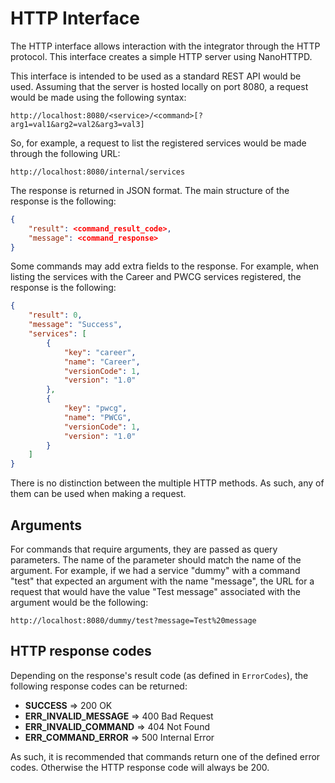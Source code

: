 # HTTP Interface

The HTTP interface allows interaction with the integrator through the HTTP protocol. This interface
creates a simple HTTP server using NanoHTTPD.

This interface is intended to be used as a standard REST API would be used. Assuming that the server
is hosted locally on port 8080, a request would be made using the following syntax:

`http://localhost:8080/<service>/<command>[?arg1=val1&arg2=val2&arg3=val3]`

So, for example, a request to list the registered services would be made through the following URL:

`http://localhost:8080/internal/services`

The response is returned in JSON format. The main structure of the response is the following:
```json
{
    "result": <command_result_code>,
    "message": <command_response>
}
```

Some commands may add extra fields to the response. For example, when listing the services with the
Career and PWCG services registered, the response is the following:
```json
{
    "result": 0,
    "message": "Success",
    "services": [
        {
            "key": "career",
            "name": "Career",
            "versionCode": 1,
            "version": "1.0"
        },
        {
            "key": "pwcg",
            "name": "PWCG",
            "versionCode": 1,
            "version": "1.0"
        }
    ]
}
```

There is no distinction between the multiple HTTP methods. As such, any of them can be used when
making a request.

## Arguments

For commands that require arguments, they are passed as query parameters. The name of the parameter
should match the name of the argument. For example, if we had a service "dummy" with a command
"test" that expected an argument with the name "message", the URL for a request that would have the
value "Test message" associated with the argument would be the following:

`http://localhost:8080/dummy/test?message=Test%20message`

## HTTP response codes

Depending on the response's result code (as defined in `ErrorCodes`), the following response codes
can be returned:
* **SUCCESS** => 200 OK
* **ERR_INVALID_MESSAGE** => 400 Bad Request
* **ERR_INVALID_COMMAND** => 404 Not Found
* **ERR_COMMAND_ERROR** => 500 Internal Error

As such, it is recommended that commands return one of the defined error codes. Otherwise the HTTP
response code will always be 200. 